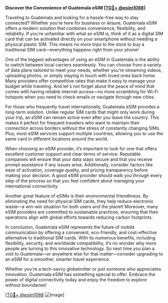 **Discover the Convenience of Guatemala eSIM [[TG💪+ @esim1088](https://t.me/s/esim1088)]**

Traveling to Guatemala and looking for a hassle-free way to stay connected? Whether you're here for business or leisure, Guatemala eSIM offers a modern solution that combines convenience, flexibility, and reliability. If you're unfamiliar with what an eSIM is, think of it as a digital SIM card that can be activated directly on your smartphone without needing a physical plastic SIM. This means no more trips to the store to buy a traditional SIM card—everything happens right from your phone!

One of the biggest advantages of using an eSIM in Guatemala is the ability to switch between local carriers seamlessly. You can choose from a variety of data plans tailored to meet your needs, whether you're streaming videos, uploading photos, or simply staying in touch with loved ones back home. Many providers offer competitive rates that make it easy to manage your budget while traveling. And let's not forget about the peace of mind that comes with having reliable internet access—no more scrambling for Wi-Fi hotspots when you need to check emails or navigate through new cities.

For those who frequently travel internationally, Guatemala eSIM provides a long-term solution. Unlike regular SIM cards that might only work during your trip, an eSIM can remain active even after you leave the country. This makes it perfect for frequent travelers who want to maintain their connection across borders without the stress of constantly changing SIMs. Plus, most eSIM services support multiple countries, allowing you to use the same card in different locations around the world.

When choosing an eSIM provider, it’s important to look for one that offers excellent customer support and clear terms of service. Reputable companies will ensure that your data stays secure and that you receive prompt assistance if any issues arise. Additionally, consider factors like ease of activation, coverage quality, and pricing transparency before making your decision. A good eSIM provider should walk you through every step of the process so that you feel confident about managing your international connectivity.

Another great feature of eSIMs is their environmental friendliness. By eliminating the need for physical SIM cards, they help reduce electronic waste—a win-win situation for both users and the planet! Moreover, many eSIM providers are committed to sustainable practices, ensuring that their operations align with global efforts towards reducing carbon footprints.

In conclusion, Guatemala eSIM represents the future of mobile communication by offering a convenient, eco-friendly, and cost-effective alternative to traditional SIM cards. With its numerous benefits, including flexibility, security, and worldwide compatibility, it’s no wonder why more people are turning to this innovative technology. So next time you plan a visit to Guatemala—or anywhere else for that matter—consider upgrading to an eSIM for a smoother, smarter travel experience.

Whether you're a tech-savvy globetrotter or just someone who appreciates innovation, Guatemala eSIM has something special to offer. Embrace the power of digital connectivity today and enjoy the freedom to explore without boundaries!

[[TG💪+ @esim1088](https://t.me/s/esim1088) ![Image](https://i.postimg.cc/Y0z9fWf4/image.png)]